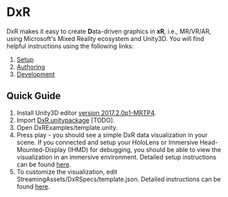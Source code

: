 # DxR
DxR makes it easy to create <b>D</b>ata-driven graphics in <b>xR</b>, i.e., MR/VR/AR, using Microsoft's Mixed Reality ecosystem and Unity3D. You will find helpful instructions using the following links:

1. [Setup](SETUP.md)
2. [Authoring](AUTHORING.md)
3. [Development](DEVELOPMENT.md)

## Quick Guide

1. Install Unity3D editor [version 2017.2.0p1-MRTP4](http://beta.unity3d.com/download/b1565bfe4a0c/UnityDownloadAssistant.exe).
2. Import [DxR.unitypackage]() [TODO].
3. Open DxRExamples/template.unity.
4. Press play - you should see a simple DxR data visualization in your scene. If you connected and setup your HoloLens or Immersive Head-Mounted-Display (IHMD) for debugging, you should be able to view the visualization in an immersive environment. Detailed setup instructions can be found [here](SETUP.md).
5. To customize the visualization, edit StreamingAssets/DxRSpecs/template.json. Detailed instructions can be found [here](AUTHORING.md).
